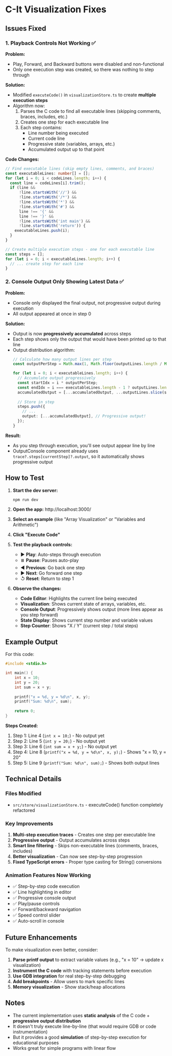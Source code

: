 # C-It Visualization Fixes

## Issues Fixed

### 1. Playback Controls Not Working ✅

**Problem:** 
- Play, Forward, and Backward buttons were disabled and non-functional
- Only one execution step was created, so there was nothing to step through

**Solution:**
- Modified `executeCode()` in `visualizationStore.ts` to create **multiple execution steps**
- Algorithm now:
  1. Parses the C code to find all executable lines (skipping comments, braces, includes, etc.)
  2. Creates one step for each executable line
  3. Each step contains:
     - Line number being executed
     - Current code line
     - Progressive state (variables, arrays, etc.)
     - Accumulated output up to that point

**Code Changes:**
```typescript
// Find executable lines (skip empty lines, comments, and braces)
const executableLines: number[] = [];
for (let i = 0; i < codeLines.length; i++) {
  const line = codeLines[i].trim();
  if (line && 
      !line.startsWith('//') && 
      !line.startsWith('/*') && 
      !line.startsWith('*') &&
      !line.startsWith('#') &&
      line !== '{' && 
      line !== '}' &&
      !line.startsWith('int main') &&
      !line.startsWith('return')) {
    executableLines.push(i);
  }
}

// Create multiple execution steps - one for each executable line
const steps = [];
for (let i = 0; i < executableLines.length; i++) {
  // ... create step for each line
}
```

### 2. Console Output Only Showing Latest Data ✅

**Problem:**
- Console only displayed the final output, not progressive output during execution
- All output appeared at once in step 0

**Solution:**
- Output is now **progressively accumulated** across steps
- Each step shows only the output that would have been printed up to that line
- Output distribution algorithm:
  ```typescript
  // Calculate how many output lines per step
  const outputPerStep = Math.max(1, Math.floor(outputLines.length / Math.max(1, executableLines.length)));
  
  for (let i = 0; i < executableLines.length; i++) {
    // Accumulate output progressively
    const startIdx = i * outputPerStep;
    const endIdx = i === executableLines.length - 1 ? outputLines.length : (i + 1) * outputPerStep;
    accumulatedOutput = [...accumulatedOutput, ...outputLines.slice(startIdx, endIdx)];
    
    // Store in step
    steps.push({
      // ...
      output: [...accumulatedOutput], // Progressive output!
    });
  }
  ```

**Result:**
- As you step through execution, you'll see output appear line by line
- OutputConsole component already uses `trace?.steps[currentStep]?.output`, so it automatically shows progressive output

## How to Test

1. **Start the dev server:**
   ```bash
   npm run dev
   ```

2. **Open the app:** http://localhost:3000/

3. **Select an example** (like "Array Visualization" or "Variables and Arithmetic")

4. **Click "Execute Code"**

5. **Test the playback controls:**
   - ▶️ **Play**: Auto-steps through execution
   - ⏸️ **Pause**: Pauses auto-play
   - ◀️ **Previous**: Go back one step
   - ▶️ **Next**: Go forward one step
   - ↺ **Reset**: Return to step 1

6. **Observe the changes:**
   - **Code Editor**: Highlights the current line being executed
   - **Visualization**: Shows current state of arrays, variables, etc.
   - **Console Output**: Progressively shows output (more lines appear as you step forward)
   - **State Display**: Shows current step number and variable values
   - **Step Counter**: Shows "X / Y" (current step / total steps)

## Example Output

For this code:
```c
#include <stdio.h>

int main() {
    int x = 10;
    int y = 20;
    int sum = x + y;
    
    printf("x = %d, y = %d\n", x, y);
    printf("Sum: %d\n", sum);
    
    return 0;
}
```

**Steps Created:**
1. Step 1: Line 4 (`int x = 10;`) - No output yet
2. Step 2: Line 5 (`int y = 20;`) - No output yet
3. Step 3: Line 6 (`int sum = x + y;`) - No output yet
4. Step 4: Line 8 (`printf("x = %d, y = %d\n", x, y);`) - Shows "x = 10, y = 20"
5. Step 5: Line 9 (`printf("Sum: %d\n", sum);`) - Shows both output lines

## Technical Details

### Files Modified
- `src/store/visualizationStore.ts` - executeCode() function completely refactored

### Key Improvements
1. **Multi-step execution traces** - Creates one step per executable line
2. **Progressive output** - Output accumulates across steps
3. **Smart line filtering** - Skips non-executable lines (comments, braces, includes)
4. **Better visualization** - Can now see step-by-step progression
5. **Fixed TypeScript errors** - Proper type casting for String() conversions

### Animation Features Now Working
- ✅ Step-by-step code execution
- ✅ Line highlighting in editor
- ✅ Progressive console output
- ✅ Play/pause controls
- ✅ Forward/backward navigation
- ✅ Speed control slider
- ✅ Auto-scroll in console

## Future Enhancements

To make visualization even better, consider:
1. **Parse printf output** to extract variable values (e.g., "x = 10" → update x visualization)
2. **Instrument the C code** with tracking statements before execution
3. **Use GDB integration** for real step-by-step debugging
4. **Add breakpoints** - Allow users to mark specific lines
5. **Memory visualization** - Show stack/heap allocations

## Notes

- The current implementation uses **static analysis** of the C code + **progressive output distribution**
- It doesn't truly execute line-by-line (that would require GDB or code instrumentation)
- But it provides a good **simulation** of step-by-step execution for educational purposes
- Works great for simple programs with linear flow
